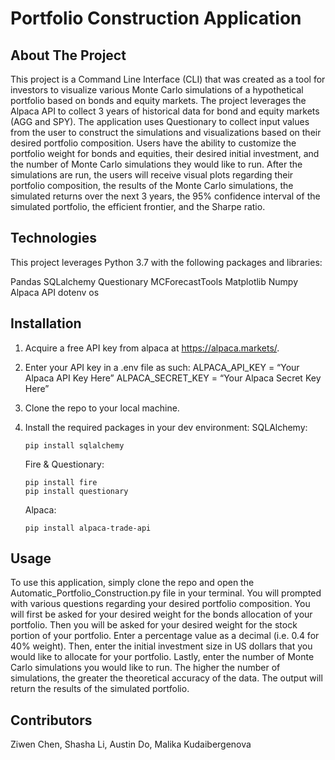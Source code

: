 # Portfolio Construction Application

## About The Project

This project is a Command Line Interface (CLI) that was created as a tool for investors to visualize various Monte Carlo simulations of a hypothetical portfolio based on bonds and equity markets. The project leverages the Alpaca API to collect 3 years of historical data for bond and equity markets (AGG and SPY). The application uses Questionary to collect input values from the user to construct the simulations and visualizations based on their desired portfolio composition. Users have the ability to customize the portfolio weight for bonds and equities, their desired initial investment, and the number of Monte Carlo simulations they would like to run. After the simulations are run, the users will receive visual plots regarding their portfolio composition, the results of the Monte Carlo simulations, the simulated returns over the next 3 years, the 95% confidence interval of the simulated portfolio, the efficient frontier, and the Sharpe ratio.

## Technologies

This project leverages Python 3.7 with the following packages and libraries:

Pandas
SQLalchemy
Questionary
MCForecastTools
Matplotlib
Numpy
Alpaca API
dotenv
os

## Installation

1. Acquire a free API key from alpaca at https://alpaca.markets/.
2. Enter your API key in a .env file as such:
    ALPACA_API_KEY = “Your Alpaca API Key Here”
    ALPACA_SECRET_KEY = “Your Alpaca Secret Key Here”
3. Clone the repo to your local machine.
4. Install the required packages in your dev environment:
    SQLAlchemy:
    ```
    pip install sqlalchemy
    ```
    
    Fire & Questionary:
    ```
    pip install fire
    pip install questionary
    ```
    Alpaca:
    ```
    pip install alpaca-trade-api
    ```
    

## Usage

To use this application, simply clone the repo and open the Automatic_Portfolio_Construction.py file in your terminal. You will prompted with various questions regarding your desired portfolio composition. You will first be asked for your desired weight for the bonds allocation of your portfolio. Then you will be asked for your desired weight for the stock portion of your portfolio. Enter a percentage value as a decimal (i.e. 0.4 for 40% weight). Then, enter the initial investment size in US dollars that you would like to allocate for your portfolio. Lastly, enter the number of Monte Carlo simulations you would like to run. The higher the number of simulations, the greater the theoretical accuracy of the data. The output will return the results of the simulated portfolio.


## Contributors

Ziwen Chen, Shasha Li, Austin Do, Malika Kudaibergenova


